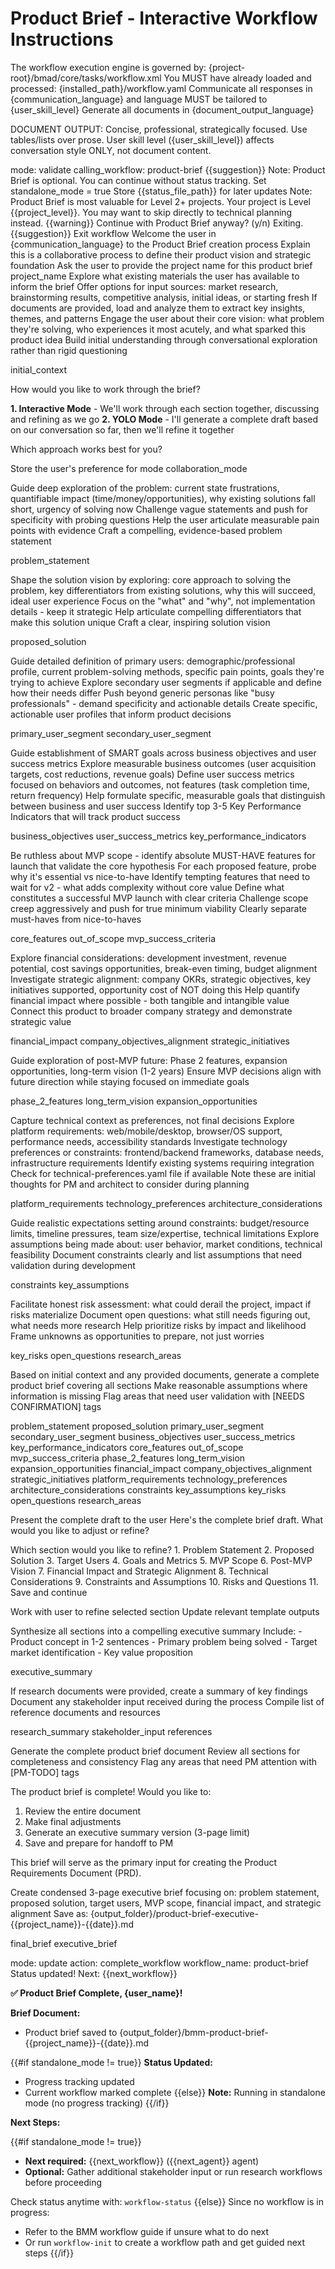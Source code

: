 # Product Brief - Interactive Workflow Instructions

<critical>The workflow execution engine is governed by: {project-root}/bmad/core/tasks/workflow.xml</critical>
<critical>You MUST have already loaded and processed: {installed_path}/workflow.yaml</critical>
<critical>Communicate all responses in {communication_language} and language MUST be tailored to {user_skill_level}</critical>
<critical>Generate all documents in {document_output_language}</critical>

<critical>DOCUMENT OUTPUT: Concise, professional, strategically focused. Use tables/lists over prose. User skill level ({user_skill_level}) affects conversation style ONLY, not document content.</critical>

<workflow>

<step n="0" goal="Validate workflow readiness">
<invoke-workflow path="{project-root}/bmad/bmm/workflows/workflow-status">
  <param>mode: validate</param>
  <param>calling_workflow: product-brief</param>
</invoke-workflow>

<check if="status_exists == false">
  <output>{{suggestion}}</output>
  <output>Note: Product Brief is optional. You can continue without status tracking.</output>
  <action>Set standalone_mode = true</action>
</check>

<check if="status_exists == true">
  <action>Store {{status_file_path}} for later updates</action>

  <check if="project_level < 2">
    <output>Note: Product Brief is most valuable for Level 2+ projects. Your project is Level {{project_level}}.</output>
    <output>You may want to skip directly to technical planning instead.</output>
  </check>

  <check if="warning != ''">
    <output>{{warning}}</output>
    <ask>Continue with Product Brief anyway? (y/n)</ask>
    <check if="n">
      <output>Exiting. {{suggestion}}</output>
      <action>Exit workflow</action>
    </check>
  </check>
</check>
</step>

<step n="1" goal="Initialize product brief session">
<action>Welcome the user in {communication_language} to the Product Brief creation process</action>
<action>Explain this is a collaborative process to define their product vision and strategic foundation</action>
<action>Ask the user to provide the project name for this product brief</action>
<template-output>project_name</template-output>
</step>

<step n="1" goal="Gather available inputs and context">
<action>Explore what existing materials the user has available to inform the brief</action>
<action>Offer options for input sources: market research, brainstorming results, competitive analysis, initial ideas, or starting fresh</action>
<action>If documents are provided, load and analyze them to extract key insights, themes, and patterns</action>
<action>Engage the user about their core vision: what problem they're solving, who experiences it most acutely, and what sparked this product idea</action>
<action>Build initial understanding through conversational exploration rather than rigid questioning</action>

<template-output>initial_context</template-output>
</step>

<step n="2" goal="Choose collaboration mode">
<ask>How would you like to work through the brief?

**1. Interactive Mode** - We'll work through each section together, discussing and refining as we go
**2. YOLO Mode** - I'll generate a complete draft based on our conversation so far, then we'll refine it together

Which approach works best for you?</ask>

<action>Store the user's preference for mode</action>
<template-output>collaboration_mode</template-output>
</step>

<step n="3" goal="Define the problem statement" if="collaboration_mode == 'interactive'">
<action>Guide deep exploration of the problem: current state frustrations, quantifiable impact (time/money/opportunities), why existing solutions fall short, urgency of solving now</action>
<action>Challenge vague statements and push for specificity with probing questions</action>
<action>Help the user articulate measurable pain points with evidence</action>
<action>Craft a compelling, evidence-based problem statement</action>

<template-output>problem_statement</template-output>
</step>

<step n="4" goal="Develop the proposed solution" if="collaboration_mode == 'interactive'">
<action>Shape the solution vision by exploring: core approach to solving the problem, key differentiators from existing solutions, why this will succeed, ideal user experience</action>
<action>Focus on the "what" and "why", not implementation details - keep it strategic</action>
<action>Help articulate compelling differentiators that make this solution unique</action>
<action>Craft a clear, inspiring solution vision</action>

<template-output>proposed_solution</template-output>
</step>

<step n="5" goal="Identify target users" if="collaboration_mode == 'interactive'">
<action>Guide detailed definition of primary users: demographic/professional profile, current problem-solving methods, specific pain points, goals they're trying to achieve</action>
<action>Explore secondary user segments if applicable and define how their needs differ</action>
<action>Push beyond generic personas like "busy professionals" - demand specificity and actionable details</action>
<action>Create specific, actionable user profiles that inform product decisions</action>

<template-output>primary_user_segment</template-output>
<template-output>secondary_user_segment</template-output>
</step>

<step n="6" goal="Establish goals and success metrics" if="collaboration_mode == 'interactive'">
<action>Guide establishment of SMART goals across business objectives and user success metrics</action>
<action>Explore measurable business outcomes (user acquisition targets, cost reductions, revenue goals)</action>
<action>Define user success metrics focused on behaviors and outcomes, not features (task completion time, return frequency)</action>
<action>Help formulate specific, measurable goals that distinguish between business and user success</action>
<action>Identify top 3-5 Key Performance Indicators that will track product success</action>

<template-output>business_objectives</template-output>
<template-output>user_success_metrics</template-output>
<template-output>key_performance_indicators</template-output>
</step>

<step n="7" goal="Define MVP scope" if="collaboration_mode == 'interactive'">
<action>Be ruthless about MVP scope - identify absolute MUST-HAVE features for launch that validate the core hypothesis</action>
<action>For each proposed feature, probe why it's essential vs nice-to-have</action>
<action>Identify tempting features that need to wait for v2 - what adds complexity without core value</action>
<action>Define what constitutes a successful MVP launch with clear criteria</action>
<action>Challenge scope creep aggressively and push for true minimum viability</action>
<action>Clearly separate must-haves from nice-to-haves</action>

<template-output>core_features</template-output>
<template-output>out_of_scope</template-output>
<template-output>mvp_success_criteria</template-output>
</step>

<step n="8" goal="Assess financial impact and ROI" if="collaboration_mode == 'interactive'">
<action>Explore financial considerations: development investment, revenue potential, cost savings opportunities, break-even timing, budget alignment</action>
<action>Investigate strategic alignment: company OKRs, strategic objectives, key initiatives supported, opportunity cost of NOT doing this</action>
<action>Help quantify financial impact where possible - both tangible and intangible value</action>
<action>Connect this product to broader company strategy and demonstrate strategic value</action>

<template-output>financial_impact</template-output>
<template-output>company_objectives_alignment</template-output>
<template-output>strategic_initiatives</template-output>
</step>

<step n="9" goal="Explore post-MVP vision" optional="true" if="collaboration_mode == 'interactive'">
<action>Guide exploration of post-MVP future: Phase 2 features, expansion opportunities, long-term vision (1-2 years)</action>
<action>Ensure MVP decisions align with future direction while staying focused on immediate goals</action>

<template-output>phase_2_features</template-output>
<template-output>long_term_vision</template-output>
<template-output>expansion_opportunities</template-output>
</step>

<step n="10" goal="Document technical considerations" if="collaboration_mode == 'interactive'">
<action>Capture technical context as preferences, not final decisions</action>
<action>Explore platform requirements: web/mobile/desktop, browser/OS support, performance needs, accessibility standards</action>
<action>Investigate technology preferences or constraints: frontend/backend frameworks, database needs, infrastructure requirements</action>
<action>Identify existing systems requiring integration</action>
<action>Check for technical-preferences.yaml file if available</action>
<action>Note these are initial thoughts for PM and architect to consider during planning</action>

<template-output>platform_requirements</template-output>
<template-output>technology_preferences</template-output>
<template-output>architecture_considerations</template-output>
</step>

<step n="11" goal="Identify constraints and assumptions" if="collaboration_mode == 'interactive'">
<action>Guide realistic expectations setting around constraints: budget/resource limits, timeline pressures, team size/expertise, technical limitations</action>
<action>Explore assumptions being made about: user behavior, market conditions, technical feasibility</action>
<action>Document constraints clearly and list assumptions that need validation during development</action>

<template-output>constraints</template-output>
<template-output>key_assumptions</template-output>
</step>

<step n="12" goal="Assess risks and open questions" optional="true" if="collaboration_mode == 'interactive'">
<action>Facilitate honest risk assessment: what could derail the project, impact if risks materialize</action>
<action>Document open questions: what still needs figuring out, what needs more research</action>
<action>Help prioritize risks by impact and likelihood</action>
<action>Frame unknowns as opportunities to prepare, not just worries</action>

<template-output>key_risks</template-output>
<template-output>open_questions</template-output>
<template-output>research_areas</template-output>
</step>

<!-- YOLO Mode - Generate everything then refine -->
<step n="3" goal="Generate complete brief draft" if="collaboration_mode == 'yolo'">
<action>Based on initial context and any provided documents, generate a complete product brief covering all sections</action>
<action>Make reasonable assumptions where information is missing</action>
<action>Flag areas that need user validation with [NEEDS CONFIRMATION] tags</action>

<template-output>problem_statement</template-output>
<template-output>proposed_solution</template-output>
<template-output>primary_user_segment</template-output>
<template-output>secondary_user_segment</template-output>
<template-output>business_objectives</template-output>
<template-output>user_success_metrics</template-output>
<template-output>key_performance_indicators</template-output>
<template-output>core_features</template-output>
<template-output>out_of_scope</template-output>
<template-output>mvp_success_criteria</template-output>
<template-output>phase_2_features</template-output>
<template-output>long_term_vision</template-output>
<template-output>expansion_opportunities</template-output>
<template-output>financial_impact</template-output>
<template-output>company_objectives_alignment</template-output>
<template-output>strategic_initiatives</template-output>
<template-output>platform_requirements</template-output>
<template-output>technology_preferences</template-output>
<template-output>architecture_considerations</template-output>
<template-output>constraints</template-output>
<template-output>key_assumptions</template-output>
<template-output>key_risks</template-output>
<template-output>open_questions</template-output>
<template-output>research_areas</template-output>

<action>Present the complete draft to the user</action>
<ask>Here's the complete brief draft. What would you like to adjust or refine?</ask>
</step>

<step n="4" goal="Refine brief sections" repeat="until-approved" if="collaboration_mode == 'yolo'">
<ask>Which section would you like to refine?
1. Problem Statement
2. Proposed Solution
3. Target Users
4. Goals and Metrics
5. MVP Scope
6. Post-MVP Vision
7. Financial Impact and Strategic Alignment
8. Technical Considerations
9. Constraints and Assumptions
10. Risks and Questions
11. Save and continue</ask>

<action>Work with user to refine selected section</action>
<action>Update relevant template outputs</action>
</step>

<!-- Final steps for both modes -->
<step n="13" goal="Create executive summary">
<action>Synthesize all sections into a compelling executive summary</action>
<action>Include:
- Product concept in 1-2 sentences
- Primary problem being solved
- Target market identification
- Key value proposition</action>

<template-output>executive_summary</template-output>
</step>

<step n="14" goal="Compile supporting materials">
<action>If research documents were provided, create a summary of key findings</action>
<action>Document any stakeholder input received during the process</action>
<action>Compile list of reference documents and resources</action>

<template-output>research_summary</template-output>
<template-output>stakeholder_input</template-output>
<template-output>references</template-output>
</step>

<step n="15" goal="Final review and handoff">
<action>Generate the complete product brief document</action>
<action>Review all sections for completeness and consistency</action>
<action>Flag any areas that need PM attention with [PM-TODO] tags</action>

<ask>The product brief is complete! Would you like to:

1. Review the entire document
2. Make final adjustments
3. Generate an executive summary version (3-page limit)
4. Save and prepare for handoff to PM

This brief will serve as the primary input for creating the Product Requirements Document (PRD).</ask>

<check if="user chooses option 3 (executive summary)">
  <action>Create condensed 3-page executive brief focusing on: problem statement, proposed solution, target users, MVP scope, financial impact, and strategic alignment</action>
  <action>Save as: {output_folder}/product-brief-executive-{{project_name}}-{{date}}.md</action>
</check>

<template-output>final_brief</template-output>
<template-output>executive_brief</template-output>
</step>

<step n="16" goal="Update status file on completion">
<check if="standalone_mode != true">
  <invoke-workflow path="{project-root}/bmad/bmm/workflows/workflow-status">
    <param>mode: update</param>
    <param>action: complete_workflow</param>
    <param>workflow_name: product-brief</param>
  </invoke-workflow>

  <check if="success == true">
    <output>Status updated! Next: {{next_workflow}}</output>
  </check>
</check>

<output>**✅ Product Brief Complete, {user_name}!**

**Brief Document:**

- Product brief saved to {output_folder}/bmm-product-brief-{{project_name}}-{{date}}.md

{{#if standalone_mode != true}}
**Status Updated:**

- Progress tracking updated
- Current workflow marked complete
  {{else}}
  **Note:** Running in standalone mode (no progress tracking)
  {{/if}}

**Next Steps:**

{{#if standalone_mode != true}}

- **Next required:** {{next_workflow}} ({{next_agent}} agent)
- **Optional:** Gather additional stakeholder input or run research workflows before proceeding

Check status anytime with: `workflow-status`
{{else}}
Since no workflow is in progress:

- Refer to the BMM workflow guide if unsure what to do next
- Or run `workflow-init` to create a workflow path and get guided next steps
  {{/if}}
  </output>
  </step>

</workflow>
